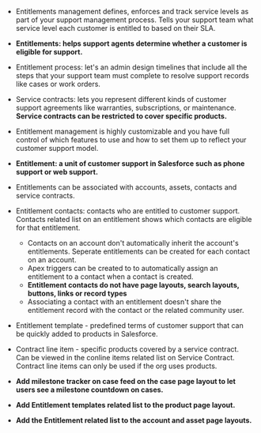 * Entitlements management defines, enforces and track service levels as part of your support management process. Tells your support team what service level each customer is entitled to based on their SLA.
* **Entitlements: helps support agents determine whether a customer is eligible for support.**
* Entitlement process: let's an admin design timelines that include all the steps that your support team must complete to resolve
 support records like cases or work orders.
 * Service contracts: lets you represent different kinds of customer support agreements like warranties, subscriptions, 
 or maintenance. **Service contracts can be restricted to cover specific products.**
 * Entitlement management is highly customizable and you have full control of which features to use and how to set them up to reflect your customer support model.
 * **Entitlement: a unit of customer support in Salesforce such as phone support or web support.**
  * Entitlements can be associated with accounts, assets, contacts and service contracts.
  * Entitlement contacts: contacts who are entitled to customer support. Contacts related list on an entitlement shows which contacts are eligible for that entitlement.
      - Contacts on an account don't automatically inherit the account's entitlements. Seperate entitlements can be created for each contact on an account.
      - Apex triggers can be created to to automatically assign an entitlement to a contact when a contact is created.
      - **Entitlement contacts do not have page layouts, search layouts, buttons, links or record types**
      - Associating a contact with an entitlement doesn't share the entitlement record with the contact or the related community user.
* Entitlement template - predefined terms of customer support that can be quickly added to products in Salesforce.
* Contract line item - specific products covered by a service contract. Can be viewed in the conline items related list on Service Contract. Contract line items can only be used if the org uses products.

* **Add milestone tracker on case feed on the case page layout to let users see a milestone countdown on cases.**
* **Add Entitlement templates related list to the product page layout.**
* **Add the Entitlement related list to the account and asset page layouts.**


